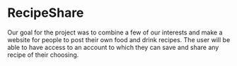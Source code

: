 # RecipeShare
Our goal for the project was to combine a few of our interests and make a website for people to post their own food and drink recipes. The user will be able to have access to an account to which they can save and share any recipe of their choosing.

